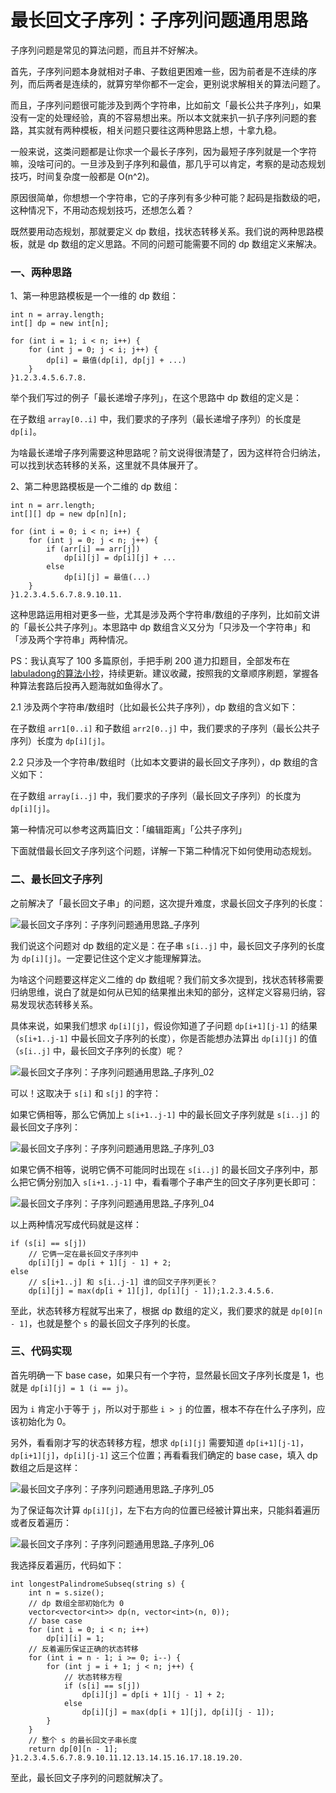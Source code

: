 # 最长回文子序列：子序列问题通用思路



子序列问题是常见的算法问题，而且并不好解决。

首先，子序列问题本身就相对子串、子数组更困难一些，因为前者是不连续的序列，而后两者是连续的，就算穷举你都不一定会，更别说求解相关的算法问题了。

而且，子序列问题很可能涉及到两个字符串，比如前文「最长公共子序列」，如果没有一定的处理经验，真的不容易想出来。所以本文就来扒一扒子序列问题的套路，其实就有两种模板，相关问题只要往这两种思路上想，十拿九稳。

一般来说，这类问题都是让你求一个最长子序列，因为最短子序列就是一个字符嘛，没啥可问的。一旦涉及到子序列和最值，那几乎可以肯定，考察的是动态规划技巧，时间复杂度一般都是 O(n^2)。

原因很简单，你想想一个字符串，它的子序列有多少种可能？起码是指数级的吧，这种情况下，不用动态规划技巧，还想怎么着？

既然要用动态规划，那就要定义 dp 数组，找状态转移关系。我们说的两种思路模板，就是 dp 数组的定义思路。不同的问题可能需要不同的 dp 数组定义来解决。

### 一、两种思路

1、第一种思路模板是一个一维的 dp 数组：

```
int n = array.length;
int[] dp = new int[n];

for (int i = 1; i < n; i++) {
    for (int j = 0; j < i; j++) {
        dp[i] = 最值(dp[i], dp[j] + ...)
    }
}1.2.3.4.5.6.7.8.
```

举个我们写过的例子「最长递增子序列」，在这个思路中 dp 数组的定义是：

在子数组 `array[0..i]` 中，我们要求的子序列（最长递增子序列）的长度是 `dp[i]`。

为啥最长递增子序列需要这种思路呢？前文说得很清楚了，因为这样符合归纳法，可以找到状态转移的关系，这里就不具体展开了。

2、第二种思路模板是一个二维的 dp 数组：

```
int n = arr.length;
int[][] dp = new dp[n][n];

for (int i = 0; i < n; i++) {
    for (int j = 0; j < n; j++) {
        if (arr[i] == arr[j]) 
            dp[i][j] = dp[i][j] + ...
        else
            dp[i][j] = 最值(...)
    }
}1.2.3.4.5.6.7.8.9.10.11.
```

这种思路运用相对更多一些，尤其是涉及两个字符串/数组的子序列，比如前文讲的「最长公共子序列」。本思路中 dp 数组含义又分为「只涉及一个字符串」和「涉及两个字符串」两种情况。

PS：我认真写了 100 多篇原创，手把手刷 200 道力扣题目，全部发布在 [ labuladong的算法小抄](https://link.zhihu.com/?target=https%3A//labuladong.gitbook.io/algo/)，持续更新。建议收藏，按照我的文章顺序刷题，掌握各种算法套路后投再入题海就如鱼得水了。

2.1 涉及两个字符串/数组时（比如最长公共子序列），dp 数组的含义如下：

在子数组 `arr1[0..i]` 和子数组 `arr2[0..j]` 中，我们要求的子序列（最长公共子序列）长度为 `dp[i][j]`。

2.2 只涉及一个字符串/数组时（比如本文要讲的最长回文子序列），dp 数组的含义如下：

在子数组 `array[i..j]` 中，我们要求的子序列（最长回文子序列）的长度为 `dp[i][j]`。

第一种情况可以参考这两篇旧文：「编辑距离」「公共子序列」

下面就借最长回文子序列这个问题，详解一下第二种情况下如何使用动态规划。

### 二、最长回文子序列

之前解决了「最长回文子串」的问题，这次提升难度，求最长回文子序列的长度：

![最长回文子序列：子序列问题通用思路_子序列](https://s2.51cto.com/images/blog/202012/23/a66d5839da8e8dfaf54a94ff21f85d7d.jpeg?x-oss-process=image/format,webp/resize,m_fixed,w_1184)

我们说这个问题对 dp 数组的定义是：在子串 `s[i..j]` 中，最长回文子序列的长度为 `dp[i][j]`。一定要记住这个定义才能理解算法。

为啥这个问题要这样定义二维的 dp 数组呢？我们前文多次提到，找状态转移需要归纳思维，说白了就是如何从已知的结果推出未知的部分，这样定义容易归纳，容易发现状态转移关系。

具体来说，如果我们想求 `dp[i][j]`，假设你知道了子问题 `dp[i+1][j-1]` 的结果（`s[i+1..j-1]` 中最长回文子序列的长度），你是否能想办法算出 `dp[i][j]` 的值（`s[i..j]` 中，最长回文子序列的长度）呢？

![最长回文子序列：子序列问题通用思路_子序列_02](https://s2.51cto.com/images/blog/202012/23/12578076b32a30c9c86304b531f2a862.jpeg?x-oss-process=image/format,webp/resize,m_fixed,w_1184)

可以！这取决于 `s[i]` 和 `s[j]` 的字符：

如果它俩相等，那么它俩加上 `s[i+1..j-1]` 中的最长回文子序列就是 `s[i..j]` 的最长回文子序列：

![最长回文子序列：子序列问题通用思路_子序列_03](https://s2.51cto.com/images/blog/202012/23/ad775690b677610ccd3d3bf02206625e.jpeg?x-oss-process=image/format,webp/resize,m_fixed,w_1184)

如果它俩不相等，说明它俩不可能同时出现在 `s[i..j]` 的最长回文子序列中，那么把它俩分别加入 `s[i+1..j-1]` 中，看看哪个子串产生的回文子序列更长即可：

![最长回文子序列：子序列问题通用思路_子序列_04](https://s2.51cto.com/images/blog/202012/23/73281af2b3586323f3f550c744edabbe.jpeg?x-oss-process=image/format,webp/resize,m_fixed,w_1184)

以上两种情况写成代码就是这样：

```
if (s[i] == s[j])
    // 它俩一定在最长回文子序列中
    dp[i][j] = dp[i + 1][j - 1] + 2;
else
    // s[i+1..j] 和 s[i..j-1] 谁的回文子序列更长？
    dp[i][j] = max(dp[i + 1][j], dp[i][j - 1]);1.2.3.4.5.6.
```

至此，状态转移方程就写出来了，根据 dp 数组的定义，我们要求的就是 `dp[0][n - 1]`，也就是整个 `s` 的最长回文子序列的长度。

### 三、代码实现

首先明确一下 base case，如果只有一个字符，显然最长回文子序列长度是 1，也就是 `dp[i][j] = 1 (i == j)`。

因为 `i` 肯定小于等于 `j`，所以对于那些 `i > j` 的位置，根本不存在什么子序列，应该初始化为 0。

另外，看看刚才写的状态转移方程，想求 `dp[i][j]` 需要知道 `dp[i+1][j-1]`，`dp[i+1][j]`，`dp[i][j-1]` 这三个位置；再看看我们确定的 base case，填入 dp 数组之后是这样：

![最长回文子序列：子序列问题通用思路_子序列_05](https://s2.51cto.com/images/blog/202012/23/62adb8ebca4f068df95ef20f8af5348d.jpeg?x-oss-process=image/format,webp/resize,m_fixed,w_1184)

为了保证每次计算 `dp[i][j]`，左下右方向的位置已经被计算出来，只能斜着遍历或者反着遍历：

![最长回文子序列：子序列问题通用思路_子序列_06](https://s2.51cto.com/images/blog/202012/23/7bf900498b026dec1ab7b3fa1851bc59.jpeg?x-oss-process=image/format,webp/resize,m_fixed,w_1184)

我选择反着遍历，代码如下：

```
int longestPalindromeSubseq(string s) {
    int n = s.size();
    // dp 数组全部初始化为 0
    vector<vector<int>> dp(n, vector<int>(n, 0));
    // base case
    for (int i = 0; i < n; i++)
        dp[i][i] = 1;
    // 反着遍历保证正确的状态转移
    for (int i = n - 1; i >= 0; i--) {
        for (int j = i + 1; j < n; j++) {
            // 状态转移方程
            if (s[i] == s[j])
                dp[i][j] = dp[i + 1][j - 1] + 2;
            else
                dp[i][j] = max(dp[i + 1][j], dp[i][j - 1]);
        }
    }
    // 整个 s 的最长回文子串长度
    return dp[0][n - 1];
}1.2.3.4.5.6.7.8.9.10.11.12.13.14.15.16.17.18.19.20.
```

至此，最长回文子序列的问题就解决了。